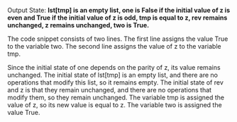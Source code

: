 Output State: **lst[tmp] is an empty list, one is False if the initial value of z is even and True if the initial value of z is odd, tmp is equal to z, rev remains unchanged, z remains unchanged, two is True.**

The code snippet consists of two lines. The first line assigns the value True to the variable two. The second line assigns the value of z to the variable tmp. 

Since the initial state of one depends on the parity of z, its value remains unchanged. The initial state of lst[tmp] is an empty list, and there are no operations that modify this list, so it remains empty. The initial state of rev and z is that they remain unchanged, and there are no operations that modify them, so they remain unchanged. The variable tmp is assigned the value of z, so its new value is equal to z. The variable two is assigned the value True.